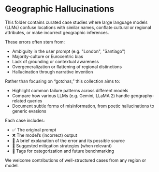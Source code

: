 # Geographic Hallucinations

This folder contains curated case studies where large language models (LLMs) confuse locations with similar names, conflate cultural or regional attributes, or make incorrect geographic inferences.

These errors often stem from:
- Ambiguity in the user prompt (e.g. "London", "Santiago")
- Majority-culture or Eurocentric bias
- Lack of grounding or contextual awareness
- Overgeneralization or flattening of regional distinctions
- Hallucination through narrative invention

Rather than focusing on “gotchas,” this collection aims to:
- Highlight common failure patterns across different models
- Compare how various LLMs (e.g. Gemini, LLaMA 2) handle geography-related queries
- Document subtle forms of misinformation, from poetic hallucinations to generic evasions

Each case includes:
- ✅ The original prompt
- ❌ The model’s (incorrect) output
- 📌 A brief explanation of the error and its possible source
- 🧭 Suggested mitigation strategies (when relevant)
- 🔎 Tags for categorization and future benchmarking

We welcome contributions of well-structured cases from any region or model.

